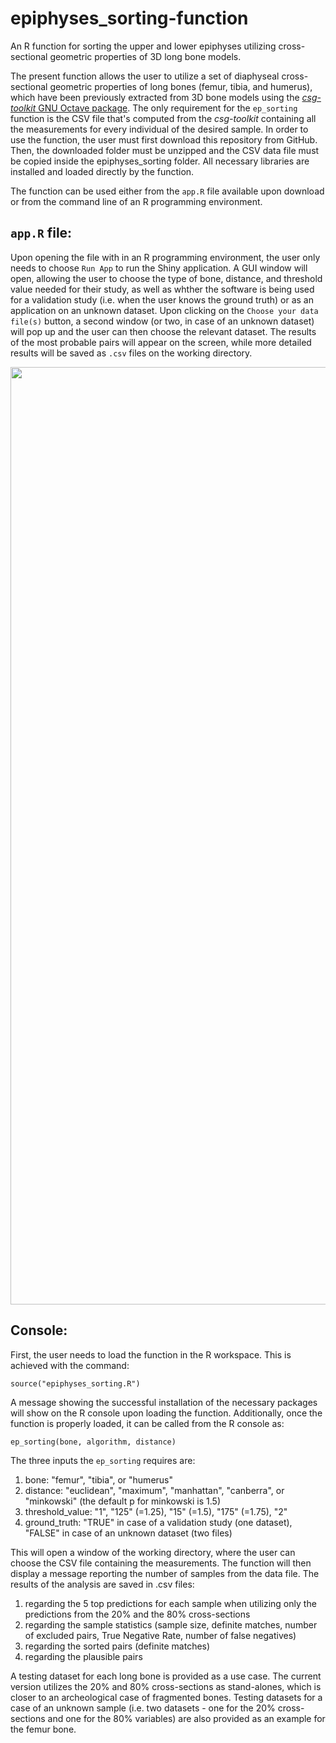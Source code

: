 # epiphyses_sorting-function
An R function for sorting the upper and lower epiphyses utilizing cross-sectional geometric properties of 3D long bone models.

The present function allows the user to utilize a set of diaphyseal cross-sectional geometric properties of long bones (femur, tibia, and humerus), which have been previously extracted from 3D bone models using the [*csg-toolkit* GNU Octave package](https://github.com/pr0m1th3as/long-bone-diaphyseal-CSG-Toolkit/tree/v1.0.1). The only requirement for the `ep_sorting` function is the CSV file that's computed from the *csg-toolkit* containing all the measurements for every individual of the desired sample. In order to use the function, the user must first download this repository from GitHub. Then, the downloaded folder must be unzipped and the CSV data file must be copied inside the epiphyses_sorting folder. All necessary libraries are installed and loaded directly by the function.

The function can be used either from the `app.R` file available upon download or from the command line of an R programming environment. 

## `app.R` file: 
Upon opening the file with in an R programming environment, the user only needs to choose `Run App` to run the Shiny application. A GUI window will open, allowing the user to choose the type of bone, distance, and threshold value needed for their study, as well as whther the software is being used for a validation study (i.e. when the user knows the ground truth) or as an application on an unknown dataset. Upon clicking on the `Choose your data file(s)` button, a second window (or two, in case of an unknown dataset) will pop up and the user can then choose the relevant dataset. The results of the most probable pairs will appear on the screen, while more detailed results will be saved as `.csv` files on the working directory.

<img align="center" width="800" height="1500" src="https://github.com/user-attachments/assets/6e28d3d0-ae53-474e-8d11-d4ff54bfd7fa">

## Console:
First, the user needs to load the function in the R workspace. This is achieved with the command:
```
source("epiphyses_sorting.R")
```

A message showing the successful installation of the necessary packages will show on the R console upon loading the function. Additionally, once the function is properly loaded, it can be called from the R console as:
```
ep_sorting(bone, algorithm, distance)
```
The three inputs the `ep_sorting` requires are: 
1. bone: "femur", "tibia", or "humerus"
2. distance: "euclidean", "maximum", "manhattan", "canberra", or "minkowski" (the default p for minkowski is 1.5)
3. threshold_value: "1", "125" (=1.25), "15" (=1.5), "175" (=1.75), "2"
4. ground_truth: "TRUE" in case of a validation study (one dataset), "FALSE" in case of an unknown dataset (two files)

This will open a window of the working directory, where the user can choose the CSV file containing the measurements. The function will then display a message reporting the number of samples from the data file. The results of the analysis are saved in .csv files:
1. regarding the 5 top predictions for each sample when utilizing only the predictions from the 20% and the 80% cross-sections
2. regarding the sample statistics (sample size, definite matches, number of excluded pairs, True Negative Rate, number of false negatives)
3. regarding the sorted pairs (definite matches)
4. regarding the plausible pairs

A testing dataset for each long bone is provided as a use case. The current version utilizes the 20% and 80% cross-sections as stand-alones, which is closer to an archeological case of fragmented bones. Testing datasets for a case of an unknown sample (i.e. two datasets - one for the 20% cross-sections and one for the 80% variables) are also provided as an example for the femur bone.
